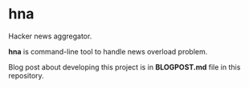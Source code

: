 # hna

Hacker news aggregator.

**hna** is command-line tool to handle news overload problem.

Blog post about developing this project is in **BLOGPOST.md** file in this
repository.
